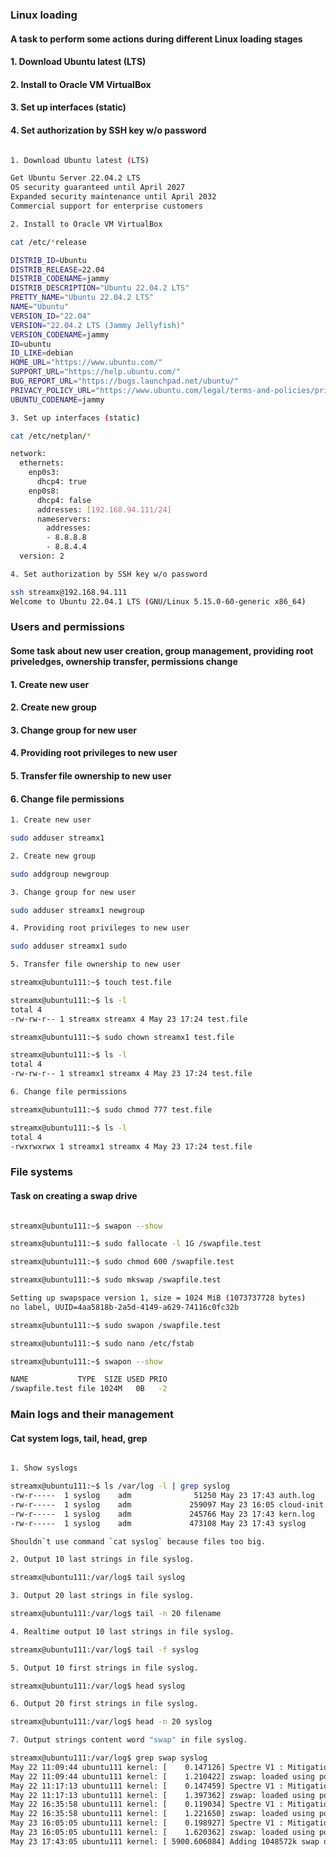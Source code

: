 ###  Linux loading


#### A task to perform some actions during different Linux loading stages
#### 1. Download Ubuntu latest (LTS) 
#### 2. Install to Oracle VM VirtualBox 
#### 3. Set up interfaces (static) 
#### 4. Set authorization by SSH key w/o password 


```bash

1. Download Ubuntu latest (LTS) 

Get Ubuntu Server 22.04.2 LTS
OS security guaranteed until April 2027
Expanded security maintenance until April 2032
Commercial support for enterprise customers

2. Install to Oracle VM VirtualBox 

cat /etc/*release

DISTRIB_ID=Ubuntu
DISTRIB_RELEASE=22.04
DISTRIB_CODENAME=jammy
DISTRIB_DESCRIPTION="Ubuntu 22.04.2 LTS"
PRETTY_NAME="Ubuntu 22.04.2 LTS"
NAME="Ubuntu"
VERSION_ID="22.04"
VERSION="22.04.2 LTS (Jammy Jellyfish)"
VERSION_CODENAME=jammy
ID=ubuntu
ID_LIKE=debian
HOME_URL="https://www.ubuntu.com/"
SUPPORT_URL="https://help.ubuntu.com/"
BUG_REPORT_URL="https://bugs.launchpad.net/ubuntu/"
PRIVACY_POLICY_URL="https://www.ubuntu.com/legal/terms-and-policies/privacy-policy"
UBUNTU_CODENAME=jammy

3. Set up interfaces (static) 

cat /etc/netplan/*

network:
  ethernets:
    enp0s3:
      dhcp4: true
    enp0s8:
      dhcp4: false
      addresses: [192.168.94.111/24]
      nameservers:
        addresses:
        - 8.8.8.8
        - 8.8.4.4
  version: 2

4. Set authorization by SSH key w/o password 

ssh streamx@192.168.94.111
Welcome to Ubuntu 22.04.1 LTS (GNU/Linux 5.15.0-60-generic x86_64)

```

### Users and permissions
#### Some task about new user creation, group management, providing root priveledges, ownership transfer, permissions change
#### 1.	Create new user
#### 2.	Create new group
#### 3.	Change group for new user
#### 4.	Providing root privileges to new user
#### 5.	Transfer file ownership to new user
#### 6.	Change file permissions

```bash
1. Create new user

sudo adduser streamx1

2. Create new group

sudo addgroup newgroup

3. Change group for new user

sudo adduser streamx1 newgroup

4. Providing root privileges to new user

sudo adduser streamx1 sudo

5. Transfer file ownership to new user

streamx@ubuntu111:~$ touch test.file

streamx@ubuntu111:~$ ls -l
total 4
-rw-rw-r-- 1 streamx streamx 4 May 23 17:24 test.file

streamx@ubuntu111:~$ sudo chown streamx1 test.file

streamx@ubuntu111:~$ ls -l
total 4
-rw-rw-r-- 1 streamx1 streamx 4 May 23 17:24 test.file

6. Change file permissions 

streamx@ubuntu111:~$ sudo chmod 777 test.file

streamx@ubuntu111:~$ ls -l
total 4
-rwxrwxrwx 1 streamx1 streamx 4 May 23 17:24 test.file

```

### File systems
#### Task on creating a swap drive

```bash

streamx@ubuntu111:~$ swapon --show

streamx@ubuntu111:~$ sudo fallocate -l 1G /swapfile.test

streamx@ubuntu111:~$ sudo chmod 600 /swapfile.test

streamx@ubuntu111:~$ sudo mkswap /swapfile.test

Setting up swapspace version 1, size = 1024 MiB (1073737728 bytes)
no label, UUID=4aa5818b-2a5d-4149-a629-74116c0fc32b

streamx@ubuntu111:~$ sudo swapon /swapfile.test

streamx@ubuntu111:~$ sudo nano /etc/fstab

streamx@ubuntu111:~$ swapon --show

NAME           TYPE  SIZE USED PRIO
/swapfile.test file 1024M   0B   -2


```

### Main logs and their management
#### Cat system logs, tail, head, grep

```bash

1. Show syslogs

streamx@ubuntu111:~$ ls /var/log -l | grep syslog
-rw-r-----  1 syslog    adm              51250 May 23 17:43 auth.log
-rw-r-----  1 syslog    adm             259097 May 23 16:05 cloud-init.log
-rw-r-----  1 syslog    adm             245766 May 23 17:43 kern.log
-rw-r-----  1 syslog    adm             473108 May 23 17:43 syslog

Shouldn`t use command `cat syslog` because files too big.

2. Output 10 last strings in file syslog.

streamx@ubuntu111:/var/log$ tail syslog

3. Output 20 last strings in file syslog.

streamx@ubuntu111:/var/log$ tail -n 20 filename

4. Realtime output 10 last strings in file syslog.

streamx@ubuntu111:/var/log$ tail -f syslog

5. Output 10 first strings in file syslog.

streamx@ubuntu111:/var/log$ head syslog

6. Output 20 first strings in file syslog.

streamx@ubuntu111:/var/log$ head -n 20 syslog

7. Output strings content word "swap" in file syslog. 

streamx@ubuntu111:/var/log$ grep swap syslog
May 22 11:09:44 ubuntu111 kernel: [    0.147126] Spectre V1 : Mitigation: usercopy/swapgs barriers and __user pointer sanitization
May 22 11:09:44 ubuntu111 kernel: [    1.210422] zswap: loaded using pool lzo/zbud
May 22 11:17:13 ubuntu111 kernel: [    0.147459] Spectre V1 : Mitigation: usercopy/swapgs barriers and __user pointer sanitization
May 22 11:17:13 ubuntu111 kernel: [    1.397362] zswap: loaded using pool lzo/zbud
May 22 16:35:58 ubuntu111 kernel: [    0.119034] Spectre V1 : Mitigation: usercopy/swapgs barriers and __user pointer sanitization
May 22 16:35:58 ubuntu111 kernel: [    1.221650] zswap: loaded using pool lzo/zbud
May 23 16:05:05 ubuntu111 kernel: [    0.198927] Spectre V1 : Mitigation: usercopy/swapgs barriers and __user pointer sanitization
May 23 16:05:05 ubuntu111 kernel: [    1.620362] zswap: loaded using pool lzo/zbud
May 23 17:43:05 ubuntu111 kernel: [ 5900.606084] Adding 1048572k swap on /swapfile.test.  Priority:-2 extents:3 across:1294332k FS

```






